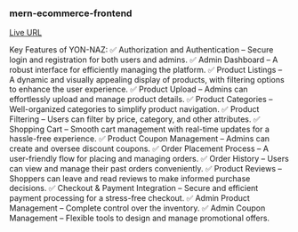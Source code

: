 ### mern-ecommerce-frontend
[Live URL](https://yon-naz-shop.netlify.app)

Key Features of YON-NAZ:
✅ Authorization and Authentication – Secure login and registration for both users and admins.
✅ Admin Dashboard – A robust interface for efficiently managing the platform.
✅ Product Listings – A dynamic and visually appealing display of products, with filtering options to enhance the user experience.
✅ Product Upload – Admins can effortlessly upload and manage product details.
✅ Product Categories – Well-organized categories to simplify product navigation.
✅ Product Filtering – Users can filter by price, category, and other attributes.
✅ Shopping Cart – Smooth cart management with real-time updates for a hassle-free experience.
✅ Product Coupon Management – Admins can create and oversee discount coupons.
✅ Order Placement Process – A user-friendly flow for placing and managing orders.
✅ Order History – Users can view and manage their past orders conveniently.
✅ Product Reviews – Shoppers can leave and read reviews to make informed purchase decisions.
✅ Checkout & Payment Integration – Secure and efficient payment processing for a stress-free checkout.
✅ Admin Product Management – Complete control over the inventory.
✅ Admin Coupon Management – Flexible tools to design and manage promotional offers.

